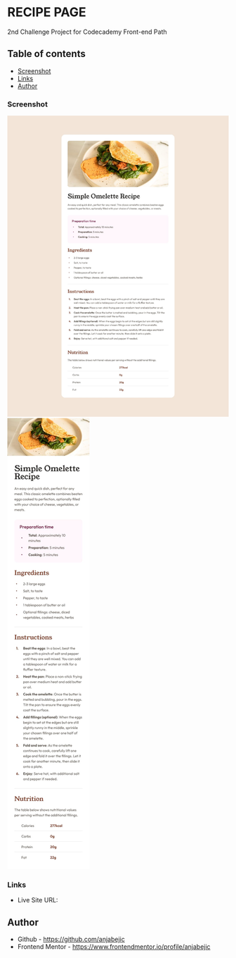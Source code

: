 # RECIPE PAGE 
2nd Challenge Project for Codecademy Front-end Path

## Table of contents

  - [Screenshot](#screenshot)
  - [Links](#links)
  - [Author](#author)


### Screenshot

![Desktop View](/design/desktop-design.jpg) 
![Mobile View](/design/mobile-design.jpg) 


### Links

- Live Site URL: 


## Author

- Github - https://github.com/anjabejic
- Frontend Mentor - https://www.frontendmentor.io/profile/anjabejic

